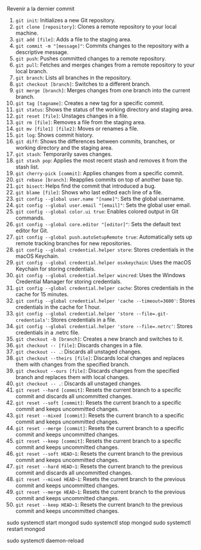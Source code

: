 Revenir a la dernier commit

  1. `git init`: Initializes a new Git repository.
  2. `git clone [repository]`: Clones a remote repository to your local machine.
  3. `git add [file]`: Adds a file to the staging area.
  4. `git commit -m "[message]"`: Commits changes to the repository with a descriptive message.
  5. `git push`: Pushes committed changes to a remote repository.
  6. `git pull`: Fetches and merges changes from a remote repository to your local branch.
  7. `git branch`: Lists all branches in the repository.
  8. `git checkout [branch]`: Switches to a different branch.
  9. `git merge [branch]`: Merges changes from one branch into the current branch.
  10. `git tag [tagname]`: Creates a new tag for a specific commit.
  11. `git status`: Shows the status of the working directory and staging area.
  12. `git reset [file]`: Unstages changes in a file.
  13. `git rm [file]`: Removes a file from the staging area.
  14. `git mv [file1] [file2]`: Moves or renames a file.
  15. `git log`: Shows commit history.
  16. `git diff`: Shows the differences between commits, branches, or working directory and the staging area.
  17. `git stash`: Temporarily saves changes.
  18. `git stash pop`: Applies the most recent stash and removes it from the stash list.
  19. `git cherry-pick [commit]`: Applies changes from a specific commit.
  20. `git rebase [branch]`: Reapplies commits on top of another base tip.
  21. `git bisect`: Helps find the commit that introduced a bug.
  22. `git blame [file]`: Shows who last edited each line of a file.
  23. `git config --global user.name "[name]"`: Sets the global username.
  24. `git config --global user.email "[email]"`: Sets the global user email.
  25. `git config --global color.ui true`: Enables colored output in Git commands.
  26. `git config --global core.editor "[editor]"`: Sets the default text editor for Git.
  27. `git config --global push.autoSetupRemote true`: Automatically sets up remote tracking branches for new repositories.
  28. `git config --global credential.helper store`: Stores credentials in the macOS Keychain.
  29. `git config --global credential.helper osxkeychain`: Uses the macOS Keychain for storing credentials.
  30. `git config --global credential.helper wincred`: Uses the Windows Credential Manager for storing credentials.
  31. `git config --global credential.helper cache`: Stores credentials in the cache for 15 minutes.
  32. `git config --global credential.helper 'cache --timeout=3600'`: Stores credentials in the cache for 1 hour.
  33. `git config --global credential.helper 'store --file=.git-credentials'`: Stores credentials in a file.
  34. `git config --global credential.helper 'store --file=.netrc'`: Stores credentials in a .netrc file.
  35. `git checkout -b [branch]`: Creates a new branch and switches to it.
  36. `git checkout -- [file]`: Discards changes in a file.
  37. `git checkout -- .`: Discards all unstaged changes.
  39. `git checkout --theirs [file]`: Discards local changes and replaces them with changes from the specified branch.
  40. `git checkout --ours [file]`: Discards changes from the specified branch and replaces them with local changes.
  41. `git checkout -- .`: Discards all unstaged changes.
  42. `git reset --hard [commit]`: Resets the current branch to a specific commit and discards all uncommitted changes.
  43. `git reset --soft [commit]`: Resets the current branch to a specific commit and keeps uncommitted changes.
  44. `git reset --mixed [commit]`: Resets the current branch to a specific commit and keeps uncommitted changes.
  45. `git reset --merge [commit]`: Resets the current branch to a specific commit and keeps uncommitted changes.
  46. `git reset --keep [commit]`: Resets the current branch to a specific commit and keeps uncommitted changes.
  47. `git reset --soft HEAD~1`: Resets the current branch to the previous commit and keeps uncommitted changes.
  48. `git reset --hard HEAD~1`: Resets the current branch to the previous commit and discards all uncommitted changes.
  49. `git reset --mixed HEAD~1`: Resets the current branch to the previous commit and keeps uncommitted changes.
  50. `git reset --merge HEAD~1`: Resets the current branch to the previous commit and keeps uncommitted changes.
  51. `git reset --keep HEAD~1`: Resets the current branch to the previous commit and keeps uncommitted changes.

<!-- # lancer MongoDB in ubuntu -->
  sudo systemctl start mongod
  sudo systemctl stop mongod
  sudo systemctl restart mongod

  sudo systemctl daemon-reload
